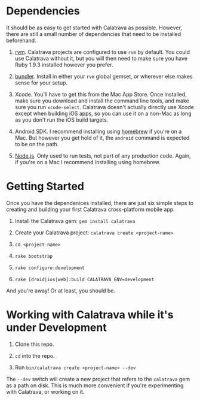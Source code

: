 # Dependencies

It should be as easy to get started with Calatrava as
possible. However, there are still a small number of dependencies that
need to be installed beforehand.

1. [rvm](http://rvm.io). Calatrava projects are configured to use
   `rvm` by default. You could use Calatrava without it, but you will
   then need to make sure you have Ruby 1.9.3 installed however you
   prefer.
   
2. [bundler](http://gembundler.com/). Install in either your `rvm`
   global gemset, or wherever else makes sense for your setup.

3. Xcode. You'll have to get this from the Mac App Store. Once
   installed, make sure you download and install the command line
   tools, and make sure you run `xcode-select`. Calatrava doesn't
   actually directly use Xcode except when building iOS apps, so you
   can use it on a non-Mac as long as you don't run the iOS build
   targets.

4. Android SDK. I recommend installing using
   [homebrew](http://mxcl.github.com/homebrew/) if you're on a
   Mac. But however you get hold of it, the `android` command is
   expected to be on the path.

5. [Node.js](http://nodejs.org/). Only used to run tests, not part of
   any production code. Again, if you're on a Mac I recommend
   installing using homebrew.

# Getting Started

Once you have the dependenices installed, there are just six simple
steps to creating and building your first Calatrava cross-platform
mobile app.

1. Install the Calatrava gem: `gem install calatrava`

2. Create your Calatrava project: `calatrava create
   <project-name>`

3. `cd <project-name>`

4. `rake bootstrap`

5. `rake configure:development`

5. `rake [droid|ios|web]:build CALATRAVA_ENV=development`

And you're away! Or at least, you should be.

# Working with Calatrava while it's under Development

1. Clone this repo.

2. `cd` into the repo.

3. Run `bin/calatrava create <project-name> --dev`

The `--dev` switch will create a new project that refers to the
`calatrava` gem as a path on disk. This is much more convenient if
you're experimenting with Calatrava, or working on it.

